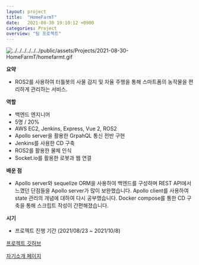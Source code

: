 ```yaml
---
layout: project
title:  "HomeFarmT"
date:   2021-08-30 19:10:12 +0900
categories: Project
overview: "팀 프로젝트"
---
```


![../../../../../../public/assets/Projects/2021-08-30-HomeFarmT/homefarmt.gif](../../../../../../public/assets/Projects/2021-08-30-HomeFarmT/homefarmt.gif)

**요약**

- ROS2를 사용하여 터틀봇의 사물 감지 및 자율 주행을 통해 스마트폼의 농작물을 편리하게 관리하는 서비스.

**역할**

- 백엔드 엔지니어
- 5명 / 20%
- AWS EC2, Jenkins, Express, Vue 2, ROS2
- Apollo server을 활용한 GrpahQL 통신 전반 구현
- Jenkins를 사용한 CD 구축
- ROS2를 활용한 물체 인식
- Socket.io를 활용한 로봇과 웹 연결

**배운 점**

- Apollo server와 sequelize ORM을 사용하여 백엔드를 구성하며 REST API에서 느꼈던 단점들을 Apollo server가 많이 보완했습니다. Apollo client를 사용하여 state 관리의 개념에 대하여 다시 공부했습니다. Docker compose를 통한 CD 구축을 통해 스크립트 작성이 간편해졌습니다.

**시기**

- 프로젝트 진행 기간 (2021/08/23 ~ 2021/10/8)

[프로젝트 깃허브](https://github.com/kimwoo123/HomeFarmT)

[자기소개 페이지](https://kimwooseok.com/about/)